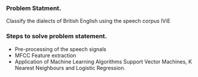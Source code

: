 ### Problem Statment.
Classify the dialects of British English using the speech corpus IViE

### Steps to solve problem statement.

- Pre-processing of the speech signals
- MFCC Feature extraction
- Application of Machine Learning Algorithms Support Vector Machines, K Nearest Neighbours and Logistic Regression.


